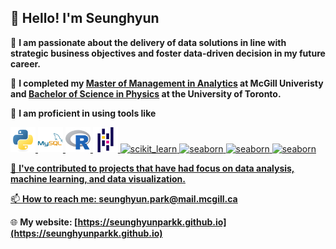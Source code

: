 ## 👋 Hello! I'm Seunghyun</a>

👨 **I am passionate about the delivery of data solutions in line with strategic business objectives and foster data-driven decision in my future career.**

📖 **I completed my [**Master of Management in Analytics**](https://www.mcgill.ca/desautels/programs/mma) at McGill Univeristy and [**Bachelor of Science in Physics**](https://www.physics.utoronto.ca) at the University of Toronto.**

🔭 **I am proficient in using tools like**
<p align="left">
<a href="https://www.python.org" target="_blank" rel="noreferrer"> <img src="https://raw.githubusercontent.com/devicons/devicon/master/icons/python/python-original.svg" alt="python" width="40" height="40"/> </a> 
<a href="https://www.mysql.com/" target="_blank" rel="noreferrer"> <img src="https://raw.githubusercontent.com/devicons/devicon/master/icons/mysql/mysql-original-wordmark.svg" alt="mysql" width="40" height="40"/> </a>
<a href="https://www.r-project.org/" target="_blank" rel="noreferrer"> <img src="https://raw.githubusercontent.com/devicons/devicon/master/icons/r/r-original.svg" alt="r" width="40" height="40"/> </a>
<a href="https://pandas.pydata.org/" target="_blank" rel="noreferrer"> <img src="https://raw.githubusercontent.com/devicons/devicon/2ae2a900d2f041da66e950e4d48052658d850630/icons/pandas/pandas-original.svg" alt="pandas" width="40" height="40"/> </a>
<a href="https://scikit-learn.org/" target="_blank" rel="noreferrer"> <img src="https://upload.wikimedia.org/wikipedia/commons/0/05/Scikit_learn_logo_small.svg" alt="scikit_learn" width="40" height="40"/> </a> 
<a href="https://seaborn.pydata.org/" target="_blank" rel="noreferrer"> <img src="https://seaborn.pydata.org/_images/logo-mark-lightbg.svg" alt="seaborn" width="40" height="40"/> 
<a href="https://www.microsoft.com/en-us/power-platform/products/power-bi/" target="_blank" rel="noreferrer"> <img src="https://cdn-dynmedia-1.microsoft.com/is/image/microsoftcorp/Hero_BPI_icon1?resMode=sharp2&op_usm=1.5,0.65,15,0&wid=96&hei=96&qlt=100&fmt=png-alpha&fit=constrain" alt="seaborn" width="40" height="40"/> 
<a href="https://lookerstudio.google.com" target="_blank" rel="noreferrer"> <img src="https://www.gstatic.com/analytics-lego/svg/ic_looker_studio.svg" alt="seaborn" width="40" height="40"/> 
</p>

🚀 **I've contributed to projects that have had focus on data analysis, machine learning, and data visualization.**

📫 **How to reach me: seunghyun.park@mail.mcgill.ca**

🌐 **My website: [https://seunghyunparkk.github.io](https://seunghyunparkk.github.io)**

